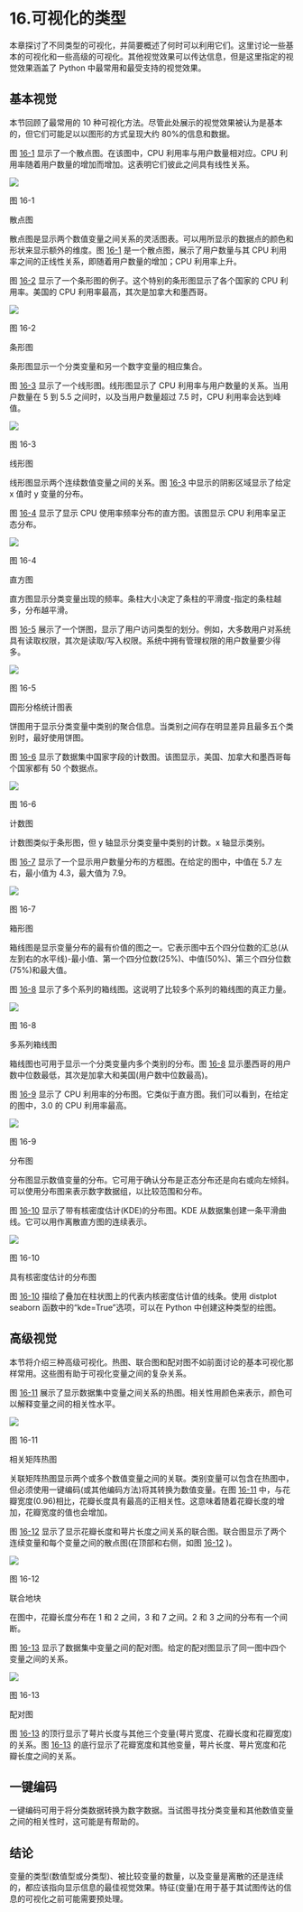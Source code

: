 # 16.可视化的类型

本章探讨了不同类型的可视化，并简要概述了何时可以利用它们。这里讨论一些基本的可视化和一些高级的可视化。其他视觉效果可以传达信息，但是这里指定的视觉效果涵盖了 Python 中最常用和最受支持的视觉效果。

## 基本视觉

本节回顾了最常用的 10 种可视化方法。尽管此处展示的视觉效果被认为是基本的，但它们可能足以以图形的方式呈现大约 80%的信息和数据。

图 [16-1](#Fig1) 显示了一个散点图。在该图中，CPU 利用率与用户数量相对应。CPU 利用率随着用户数量的增加而增加。这表明它们彼此之间具有线性关系。

![](../images/513842_1_En_16_Chapter/513842_1_En_16_Fig1_HTML.png)

图 16-1

散点图

散点图是显示两个数值变量之间关系的灵活图表。可以用所显示的数据点的颜色和形状来显示额外的维度。图 [16-1](#Fig1) 是一个散点图，展示了用户数量与其 CPU 利用率之间的正线性关系，即随着用户数量的增加；CPU 利用率上升。

图 [16-2](#Fig2) 显示了一个条形图的例子。这个特别的条形图显示了各个国家的 CPU 利用率。美国的 CPU 利用率最高，其次是加拿大和墨西哥。

![](../images/513842_1_En_16_Chapter/513842_1_En_16_Fig2_HTML.png)

图 16-2

条形图

条形图显示一个分类变量和另一个数字变量的相应集合。

图 [16-3](#Fig3) 显示了一个线形图。线形图显示了 CPU 利用率与用户数量的关系。当用户数量在 5 到 5.5 之间时，以及当用户数量超过 7.5 时，CPU 利用率会达到峰值。

![](../images/513842_1_En_16_Chapter/513842_1_En_16_Fig3_HTML.jpg)

图 16-3

线形图

线形图显示两个连续数值变量之间的关系。图 [16-3](#Fig3) 中显示的阴影区域显示了给定 x 值时 y 变量的分布。

图 [16-4](#Fig4) 显示了显示 CPU 使用率频率分布的直方图。该图显示 CPU 利用率呈正态分布。

![](../images/513842_1_En_16_Chapter/513842_1_En_16_Fig4_HTML.jpg)

图 16-4

直方图

直方图显示分类变量出现的频率。条柱大小决定了条柱的平滑度-指定的条柱越多，分布越平滑。

图 [16-5](#Fig5) 展示了一个饼图，显示了用户访问类型的划分。例如，大多数用户对系统具有读取权限，其次是读取/写入权限。系统中拥有管理权限的用户数量要少得多。

![](../images/513842_1_En_16_Chapter/513842_1_En_16_Fig5_HTML.jpg)

图 16-5

圆形分格统计图表

饼图用于显示分类变量中类别的聚合信息。当类别之间存在明显差异且最多五个类别时，最好使用饼图。

图 [16-6](#Fig6) 显示了数据集中国家字段的计数图。该图显示，美国、加拿大和墨西哥每个国家都有 50 个数据点。

![](../images/513842_1_En_16_Chapter/513842_1_En_16_Fig6_HTML.jpg)

图 16-6

计数图

计数图类似于条形图，但 y 轴显示分类变量中类别的计数。x 轴显示类别。

图 [16-7](#Fig7) 显示了一个显示用户数量分布的方框图。在给定的图中，中值在 5.7 左右，最小值为 4.3，最大值为 7.9。

![](../images/513842_1_En_16_Chapter/513842_1_En_16_Fig7_HTML.jpg)

图 16-7

箱形图

箱线图是显示变量分布的最有价值的图之一。它表示图中五个四分位数的汇总(从左到右的水平线)-最小值、第一个四分位数(25%)、中值(50%)、第三个四分位数(75%)和最大值。

图 [16-8](#Fig8) 显示了多个系列的箱线图。这说明了比较多个系列的箱线图的真正力量。

![](../images/513842_1_En_16_Chapter/513842_1_En_16_Fig8_HTML.jpg)

图 16-8

多系列箱线图

箱线图也可用于显示一个分类变量内多个类别的分布。图 [16-8](#Fig8) 显示墨西哥的用户数中位数最低，其次是加拿大和美国(用户数中位数最高)。

图 [16-9](#Fig9) 显示了 CPU 利用率的分布图。它类似于直方图。我们可以看到，在给定的图中，3.0 的 CPU 利用率最高。

![](../images/513842_1_En_16_Chapter/513842_1_En_16_Fig9_HTML.jpg)

图 16-9

分布图

分布图显示数值变量的分布。它可用于确认分布是正态分布还是向右或向左倾斜。可以使用分布图来表示数字数据组，以比较范围和分布。

图 [16-10](#Fig10) 显示了带有核密度估计(KDE)的分布图。KDE 从数据集创建一条平滑曲线。它可以用作离散直方图的连续表示。

![](../images/513842_1_En_16_Chapter/513842_1_En_16_Fig10_HTML.jpg)

图 16-10

具有核密度估计的分布图

图 [16-10](#Fig10) 描绘了叠加在柱状图上的代表内核密度估计值的线条。使用 distplot seaborn 函数中的“kde=True”选项，可以在 Python 中创建这种类型的绘图。

## 高级视觉

本节将介绍三种高级可视化。热图、联合图和配对图不如前面讨论的基本可视化那样常用。这些图有助于可视化变量之间的复杂关系。

图 [16-11](#Fig11) 展示了显示数据集中变量之间关系的热图。相关性用颜色来表示，颜色可以解释变量之间的相关性水平。

![](../images/513842_1_En_16_Chapter/513842_1_En_16_Fig11_HTML.jpg)

图 16-11

相关矩阵热图

关联矩阵热图显示两个或多个数值变量之间的关联。类别变量可以包含在热图中，但必须使用一键编码(或其他编码方法)将其转换为数值变量。在图 [16-11](#Fig11) 中，与花瓣宽度(0.96)相比，花瓣长度具有最高的正相关性。这意味着随着花瓣长度的增加，花瓣宽度的值也会增加。

图 [16-12](#Fig12) 显示了显示花瓣长度和萼片长度之间关系的联合图。联合图显示了两个连续变量和每个变量之间的散点图(在顶部和右侧，如图 [16-12](#Fig12) )。

![](../images/513842_1_En_16_Chapter/513842_1_En_16_Fig12_HTML.jpg)

图 16-12

联合地块

在图中，花瓣长度分布在 1 和 2 之间，3 和 7 之间。2 和 3 之间的分布有一个间断。

图 [16-13](#Fig13) 显示了数据集中变量之间的配对图。给定的配对图显示了同一图中四个变量之间的关系。

![](../images/513842_1_En_16_Chapter/513842_1_En_16_Fig13_HTML.png)

图 16-13

配对图

图 [16-13](#Fig13) 的顶行显示了萼片长度与其他三个变量(萼片宽度、花瓣长度和花瓣宽度)的关系。图 [16-13](#Fig13) 的底行显示了花瓣宽度和其他变量，萼片长度、萼片宽度和花瓣长度之间的关系。

## 一键编码

一键编码可用于将分类数据转换为数字数据。当试图寻找分类变量和其他数值变量之间的相关性时，这可能是有帮助的。

## 结论

变量的类型(数值型或分类型)、被比较变量的数量，以及变量是离散的还是连续的，都应该指向显示信息的最佳视觉效果。特征(变量)在用于基于其试图传达的信息的可视化之前可能需要预处理。